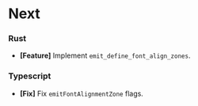 # Next

### Rust

- **[Feature]** Implement `emit_define_font_align_zones`.

### Typescript

- **[Fix]** Fix `emitFontAlignmentZone` flags.
